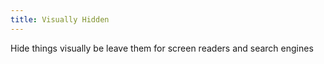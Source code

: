 ```yaml
---
title: Visually Hidden
---
```


Hide things visually be leave them for screen readers and search engines